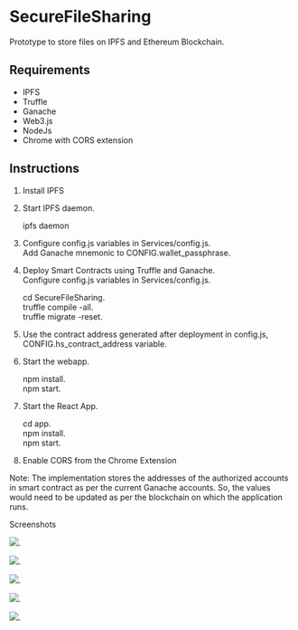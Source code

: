# SecureFileSharing
Prototype to store files on IPFS and Ethereum Blockchain.

## Requirements
* IPFS 
* Truffle 
* Ganache 
* Web3.js 
* NodeJs 
* Chrome with CORS extension

## Instructions

1) Install IPFS

2) Start IPFS daemon.  

   ipfs daemon

3) Configure config.js variables in Services/config.js.  
   Add Ganache mnemonic to CONFIG.wallet_passphrase. 
   
4) Deploy Smart Contracts using Truffle and Ganache.  
   Configure config.js variables in Services/config.js.  
   
   cd SecureFileSharing.  
   truffle compile -all.  
   truffle migrate -reset.  

4) Use the contract address generated after deployment in config.js, CONFIG.hs_contract_address variable.

5) Start the webapp.  

   npm install.  
   npm start.  

6) Start the React App.    

   cd app.  
   npm install.  
   npm start.  

7) Enable CORS from the Chrome Extension  

Note: The implementation stores the addresses of the authorized accounts in smart contract as per the current Ganache accounts. So, the values would need to be updated as per the blockchain on which the application runs.
 

Screenshots   


![](https://github.com/vaibs28/SecureFileSharingBlockchain/blob/master/img/s1.png).  


![](https://github.com/vaibs28/SecureFileSharingBlockchain/blob/master/img/s2.png).  


![](https://github.com/vaibs28/SecureFileSharingBlockchain/blob/master/img/s3.png).  



![](https://github.com/vaibs28/SecureFileSharingBlockchain/blob/master/img/s4.png).  


![](https://github.com/vaibs28/SecureFileSharingBlockchain/blob/master/img/s5.png).  
